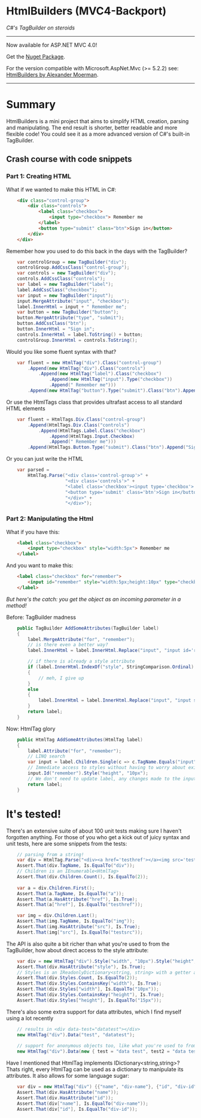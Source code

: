 HtmlBuilders (MVC4-Backport)
=============================

_C#'s TagBuilder on steroids_

***

Now available for ASP.NET MVC 4.0!

Get the [Nuget Package](https://www.nuget.org/packages/HtmlBuilders-MVC4-Backport/).

For the version compatible with Microsoft.AspNet.Mvc (>= 5.2.2) see: [HtmlBuilders by Alexander Moerman](https://github.com/amoerie/HtmlBuilders).

***

# Summary

HtmlBuilders is a mini project that aims to simplify HTML creation, parsing and manipulating. The end result is shorter, better readable and more flexible code!
You could see it as a more advanced version of C#'s built-in TagBuilder.

## Crash course with code snippets

### Part 1: Creating HTML

What if we wanted to make this HTML in C#:

```html
	<div class="control-group">
		<div class="controls">
			<label class="checkbox">
				<input type="checkbox"> Remember me
			</label>
			<button type="submit" class="btn">Sign in</button>
		</div>
	</div>
```

Remember how you used to do this back in the days with the TagBuilder?

```c#
	var controlGroup = new TagBuilder("div");
	controlGroup.AddCssClass("control-group");
	var controls = new TagBuilder("div");
	controls.AddCssClass("controls");
	var label = new TagBuilder("label");
	label.AddCssClass("checkbox");
	var input = new TagBuilder("input");
	input.MergeAttribute("input", "checkbox");
	label.InnerHtml = input + " Remember me";
	var button = new TagBuilder("button");
	button.MergeAttribute("type", "submit");
	button.AddCssClass("btn");
	button.InnerHtml = "Sign in";
	controls.InnerHtml = label.ToString() + button;
	controlGroup.InnerHtml = controls.ToString();
```

Would you like some fluent syntax with that?

```c#
	var fluent = new HtmlTag("div").Class("control-group")
		.Append(new HtmlTag("div").Class("controls")
			.Append(new HtmlTag("label").Class("checkbox")
				.Append(new HtmlTag("input").Type("checkbox"))
				.Append(" Remember me")))
		.Append(new HtmlTag("button").Type("submit").Class("btn").Append("Sign in"));
```

Or use the HtmlTags class that provides ultrafast access to all standard HTML elements

```c#
	var fluent = HtmlTags.Div.Class("control-group")
		.Append(HtmlTags.Div.Class("controls")
			.Append(HtmlTags.Label.Class("checkbox")
				.Append(HtmlTags.Input.Checkbox)
				.Append(" Remember me")))
		.Append(HtmlTags.Button.Type("submit").Class("btn").Append("Sign in"));
```

Or you can just write the HTML

```c#
	var parsed =
		HtmlTag.Parse("<div class='control-group'>" +
					  "<div class='controls'>" +
					  "<label class='checkbox'><input type='checkbox'> Remember me</label>" +
					  "<button type='submit' class='btn'>Sign in</button>" +
					  "</div>" +
					  "</div>");
```

### Part 2: Manipulating the Html

What if you have this:
               
```html
	<label class="checkbox">
		<input type="checkbox" style="width:5px"> Remember me
	</label>
```

And you want to make this:
   
```html
	<label class="checkbox" for="remember">
		<input id="remember" style="width:5px;height:10px" type="checkbox"> Remember me
	</label>
```

_But here's the catch: you get the object as an incoming parameter in a method!_

Before: TagBuilder madness

```c#
	public TagBuilder AddSomeAttributes(TagBuilder label)
	{
		label.MergeAttribute("for", "remember");
		// is there even a better way?
		label.InnerHtml = label.InnerHtml.Replace("input", "input id='remember'");

		// if there is already a style attribute
		if (label.InnerHtml.IndexOf("style", StringComparison.Ordinal) != -1)
		{
			// meh, I give up
		}
		else
		{
			label.InnerHtml = label.InnerHtml.Replace("input", "input style='height:10px'");
		}
		return label;
	}
```

Now: HtmlTag glory

```c#
	public HtmlTag AddSomeAttributes(HtmlTag label)
	{
		label.Attribute("for", "remember");
		// LINQ search
		var input = label.Children.Single(c => c.TagName.Equals("input") && c.HasAttribute("type") && c["type"].Equals("checkbox"));
		// Immediate access to styles without having to worry about existing styles, correct formatting, etc.
		input.Id("remember").Style("height", "10px");
		// We don't need to update label, any changes made to the input will automatically affect the HTML rendered by label
		return label;
	}
```

# It's tested! 

There's an extensive suite of about 100 unit tests making sure I haven't forgotten anything. 
For those of you who get a kick out of juicy syntax and unit tests, here are some snippets from the tests:

```c#
	// parsing from a string!
	var div = HtmlTag.Parse("<div><a href='testhref'></a><img src='testsrc'/></div>");
	Assert.That(div.TagName, Is.EqualTo("div"));
	// Children is an IEnumerable<HtmlTag>
	Assert.That(div.Children.Count(), Is.EqualTo(2));
	
	var a = div.Children.First();
	Assert.That(a.TagName, Is.EqualTo("a"));
	Assert.That(a.HasAttribute("href"), Is.True);
	Assert.That(a["href"], Is.EqualTo("testhref"));

	var img = div.Children.Last();
	Assert.That(img.TagName, Is.EqualTo("img"));
	Assert.That(img.HasAttribute("src"), Is.True);
	Assert.That(img["src"], Is.EqualTo("testsrc"));
```

The API is also quite a bit richer than what you're used to from the TagBuilder, how about direct access to the style attribute:

```c#
	var div = new HtmlTag("div").Style("width", "10px").Style("height", "15px");
	Assert.That(div.HasAttribute("style"), Is.True);
	// Styles is an IReadonlyDictionary<string, string> with a getter and setter
	Assert.That(div.Styles.Count, Is.EqualTo(2));
	Assert.That(div.Styles.ContainsKey("width"), Is.True);
	Assert.That(div.Styles["width"], Is.EqualTo("10px"));
	Assert.That(div.Styles.ContainsKey("height"), Is.True);
	Assert.That(div.Styles["height"], Is.EqualTo("15px"));
```

There's also some extra support for data attributes, which I find myself using a lot recently

```c#
	// results in <div data-test="datatest"></div>
	new HtmlTag("div").Data("test", "datatest");
	
	// support for anonymous objects too, like what you're used to from the MVC html helpers. Attributes will be automatically prefixed with data-
	new HtmlTag("div").Data(new { test = "data test", test2 = "data test 2", test3 = "data test 3" });
```

Have I mentioned that HtmlTag implements IDictionary<string,string>? Thats right, every HtmlTag can be used as a dictionary to manipulate
its attributes. It also allows for some language sugar:

```c#
	var div = new HtmlTag("div") {{"name", "div-name"}, {"id", "div-id"}};
	Assert.That(div.HasAttribute("name"));
	Assert.That(div.HasAttribute("id"));
	Assert.That(div["name"], Is.EqualTo("div-name"));
	Assert.That(div["id"], Is.EqualTo("div-id"));
```




